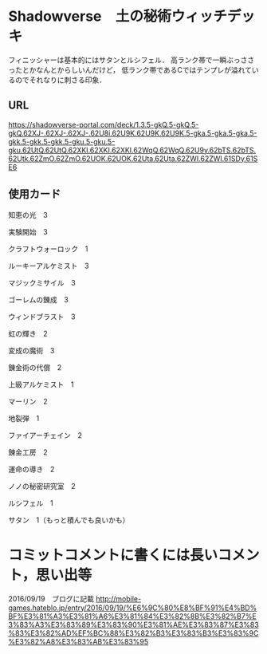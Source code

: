 # Shadowverse　土の秘術ウィッチデッキ
フィニッシャーは基本的にはサタンとルシフェル．
高ランク帯で一瞬ぶっささったとかなんとからしいんだけど，
低ランク帯であるCではテンプレが溢れているのでそれなりに刺さる印象．

## URL
https://shadowverse-portal.com/deck/1.3.5-gkQ.5-gkQ.5-gkQ.62XJ-.62XJ-.62XJ-.62U8i.62U9K.62U9K.62U9K.5-gka.5-gka.5-gka.5-gkk.5-gkk.5-gkk.5-gku.5-gku.5-gku.62UtQ.62UtQ.62XKI.62XKI.62XKI.62WqQ.62WqQ.62U9y.62bTS.62bTS.62Utk.62ZmO.62ZmO.62UOK.62UOK.62Uta.62Uta.62ZWI.62ZWI.61SDy.61SE6

## 使用カード

知恵の光　3

実験開始　3

クラフトウォーロック　1

ルーキーアルケミスト　3

マジックミサイル　3

ゴーレムの錬成　3

ウィンドブラスト　3

虹の輝き　2

変成の魔術　3

錬金術の代償　2

上級アルケミスト　1

マーリン　2

地裂弾　1

ファイアーチェイン　2

錬金工房　2

運命の導き　2

ノノの秘密研究室　2

ルシフェル　1

サタン　1（もっと積んでも良いかも）

# コミットコメントに書くには長いコメント，思い出等
2016/09/19　ブログに記載
http://mobile-games.hateblo.jp/entry/2016/09/19/%E6%9C%80%E8%BF%91%E4%BD%BF%E3%81%A3%E3%81%A6%E3%81%84%E3%82%8B%E3%82%B7%E3%83%A3%E3%83%89%E3%83%90%E3%81%AE%E3%83%87%E3%83%83%E3%82%AD%EF%BC%88%E3%82%B3%E3%83%B3%E3%83%9C%E3%82%A8%E3%83%AB%E3%83%95
